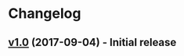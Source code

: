 # Changelog

## __[v1.0](https://github.com/blackCICADA/Instafeed2/releases/tag/v1.0)__ (2017-09-04) - Initial release
